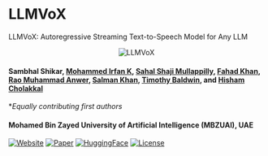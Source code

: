 # LLMVoX
LLMVoX: Autoregressive Streaming Text-to-Speech Model for Any LLM

<p align="center">
    <img src="https://i.imgur.com/waxVImv.png" alt="LLMVoX">
</p>

#### Sambhal Shikar, [Mohammed Irfan K](https://scholar.google.com/citations?user=GJp0keYAAAAJ&hl=en), [Sahal Shaji Mullappilly](https://scholar.google.com/citations?user=LJWxVpUAAAAJ&hl=en), [Fahad Khan](https://sites.google.com/view/fahadkhans/home), [Rao Muhammad Anwer](https://scholar.google.com/citations?hl=en&authuser=1&user=_KlvMVoAAAAJ), [Salman Khan](https://salman-h-khan.github.io/), [Timothy  Baldwin](https://scholar.google.com/citations?user=wjBD1dkAAAAJ&hl=en), and [Hisham Cholakkal](https://scholar.google.com/citations?hl=en&user=bZ3YBRcAAAAJ)

\**Equally contributing first authors*

#### **Mohamed Bin Zayed University of Artificial Intelligence (MBZUAI), UAE**
[![Website](https://img.shields.io/badge/Project-Website-87CEEB)](https://github.com/mbzuai-oryx/BiMediX2)
[![Paper](https://img.shields.io/badge/arXiv-Paper-<COLOR>.svg)](https://arxiv.org/abs/2412.07769)
[![HuggingFace](https://img.shields.io/badge/HuggingFace-Model-F9D371)](https://huggingface.co/collections/MBZUAI/bimedix2-675ee7528464dfd03f746127)
[![License](https://img.shields.io/badge/License-CC%20BY--NC--SA%204.0-lightgrey)](https://github.com/mbzuai-oryx/BiMediX/blob/main/LICENSE.txt)
